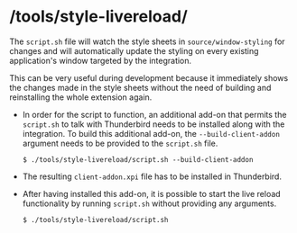 # /tools/style-livereload/

The `script.sh` file will watch the style sheets in `source/window-styling` for changes and will automatically update the styling on every existing application's window targeted by the integration.

This can be very useful during development because it immediately shows the changes made in the style sheets without the need of building and reinstalling the whole extension again.

* In order for the script to function, an additional add-on that permits the `script.sh` to talk with Thunderbird needs to be installed along with the integration. To build this additional add-on, the `--build-client-addon` argument needs to be provided to the `script.sh` file.

  ```
  $ ./tools/style-livereload/script.sh --build-client-addon
  ```

* The resulting `client-addon.xpi` file has to be installed in Thunderbird.

* After having installed this add-on, it is possible to start the live reload functionality by running `script.sh` without providing any arguments.

  ```
  $ ./tools/style-livereload/script.sh
  ```
